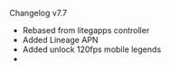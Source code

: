 Changelog v7.7
- Rebased from litegapps controller
- Added Lineage APN
- Added unlock 120fps mobile legends
- 
